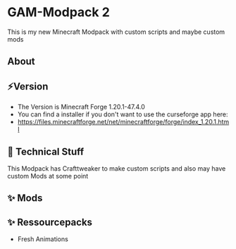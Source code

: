 # GAM-Modpack 2
This is my new Minecraft Modpack with custom scripts and maybe custom mods 

## About

## ⚡Version
- The Version is Minecraft Forge 1.20.1-47.4.0
- You can find a installer if you don't want to use the curseforge app here: 
- https://files.minecraftforge.net/net/minecraftforge/forge/index_1.20.1.html

## 🔧 Technical Stuff
This Modpack has Crafttweaker to make custom scripts and also may have custom Mods at some point 

## ✨ Mods

## ✨ Ressourcepacks
- Fresh Animations
